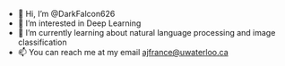 - 👋 Hi, I’m @DarkFalcon626
- 👀 I’m interested in Deep Learning
- 🌱 I’m currently learning about natural language processing and image classification
- 📫 You can reach me at my email ajfrance@uwaterloo.ca


